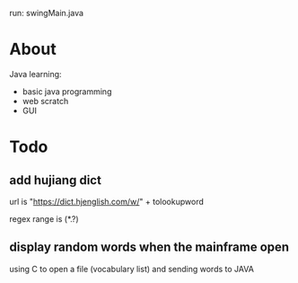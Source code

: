 run: swingMain.java

# About
Java learning:
- basic java programming
- web scratch
- GUI
# Todo
## add hujiang dict
 url is  "https://dict.hjenglish.com/w/" + tolookupword
 
 regex range is <span class="simple-definition">(*.?)</span>

## display random words when the mainframe open
 using C to open a file (vocabulary list) and sending words to JAVA
